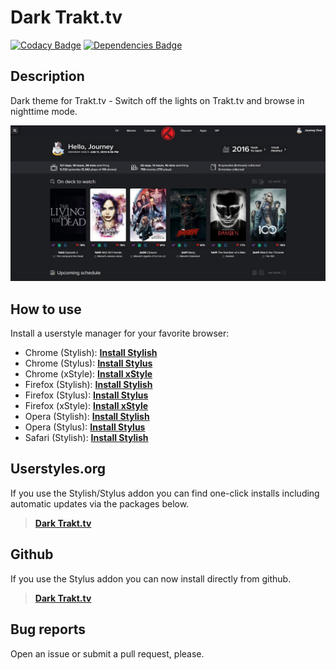 # Dark Trakt.tv

[![Codacy Badge](https://api.codacy.com/project/badge/Grade/2c91e63a889147779c06ab6290647af5)](https://www.codacy.com/app/StylusThemes/Trakt-Dark?utm_source=github.com&utm_medium=referral&utm_content=StylusThemes/Trakt-Dark&utm_campaign=badger)
[![Dependencies Badge](https://img.shields.io/david/dev/StylusThemes/Trakt-Dark.svg?label=%20devDependencies%20)](https://david-dm.org/StylusThemes/Trakt-Dark?type=dev)

## Description

Dark theme for Trakt.tv - Switch off the lights on Trakt.tv and browse in nighttime mode.

![Trakt.tv Preview](./img/preview/trakt.preview.jpg?raw=true "Trakt.tv Preview")

## How to use

Install a userstyle manager for your favorite browser:

- Chrome (Stylish): **[Install Stylish][1]**
- Chrome (Stylus): **[Install Stylus][2]**
- Chrome (xStyle): **[Install xStyle][3]**
- Firefox (Stylish): **[Install Stylish][4]**
- Firefox (Stylus): **[Install Stylus][5]**
- Firefox (xStyle): **[Install xStyle][6]**
- Opera (Stylish): **[Install Stylish][7]**
- Opera (Stylus): **[Install Stylus][8]**
- Safari (Stylish): **[Install Stylish][9]**

## Userstyles.org

If you use the Stylish/Stylus addon you can find one-click installs including automatic updates via the packages below.

> **[Dark Trakt.tv][10]**

## Github

If you use the Stylus addon you can now install directly from github.

> **[Dark Trakt.tv][11]**

## Bug reports

Open an issue or submit a pull request, please.

[1]: https://chrome.google.com/webstore/detail/stylish-custom-themes-for/fjnbnpbmkenffdnngjfgmeleoegfcffe
[2]: https://chrome.google.com/webstore/detail/stylus/clngdbkpkpeebahjckkjfobafhncgmne
[3]: https://chrome.google.com/webstore/detail/xstyle/hncgkmhphmncjohllpoleelnibpmccpj
[4]: https://addons.mozilla.org/en-US/firefox/addon/stylish
[5]: https://addons.mozilla.org/en-US/firefox/addon/styl-us
[6]: https://addons.mozilla.org/en-us/firefox/addon/xstyle
[7]: https://addons.opera.com/en/extensions/details/stylish/?display=en
[8]: https://addons.opera.com/en/extensions/details/stylus/?display=en
[9]: https://sobolev.us/stylish
[10]: https://userstyles.org/styles/125666
[11]: https://raw.githubusercontent.com/StylusThemes/Trakt-Dark/master/style.user.css
